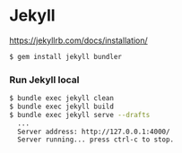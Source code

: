# Jekyll

https://jekyllrb.com/docs/installation/

```sh
$ gem install jekyll bundler
```

### Run Jekyll local

```sh
$ bundle exec jekyll clean
$ bundle exec jekyll build
$ bundle exec jekyll serve --drafts
  ...
  Server address: http://127.0.0.1:4000/
  Server running... press ctrl-c to stop.
```